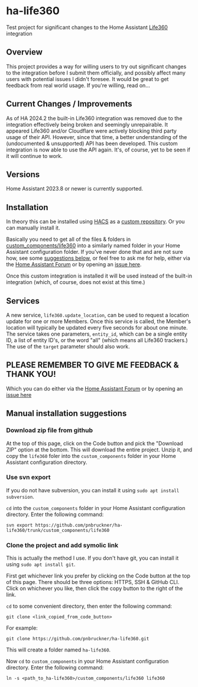 # ha-life360
Test project for significant changes to the Home Assistant [Life360](https://www.home-assistant.io/integrations/life360) integration

## Overview

This project provides a way for willing users to try out significant changes to the integration
before I submit them officially, and possibly affect many users with potential issues I didn't foresee.
It would be great to get feedback from real world usage. If you're willing, read on...

## Current Changes / Improvements

As of HA 2024.2 the built-in Life360 integration was removed due to the integration effectively being broken and seemingly unrepairable.
It appeared Life360 and/or Cloudflare were actively blocking third party usage of their API.
However, since that time, a better understanding of the (undocumented & unsupported) API has been developed.
This custom integration is now able to use the API again.
It's, of course, yet to be seen if it will continue to work.

## Versions

Home Assistant 2023.8 or newer is currently supported.

## Installation

In theory this can be installed using [HACS](https://hacs.xyz/) as a [custom repository](https://hacs.xyz/docs/faq/custom_repositories/).
Or you can manually install it.

Basically you need to get all of the files & folders in [custom_components/life360](custom_components/life360)
into a similarly named folder in your Home Assistant configuration folder. If you've never done that and are
not sure how, see some [suggestions below](#installation-suggestions), or feel free to ask me for help, either via the
[Home Assistant Forum](https://community.home-assistant.io/u/pnbruckner/summary) or by opening an
[issue here](https://github.com/pnbruckner/ha-life360/issues).

Once this custom integration is installed it will be used instead of the built-in integration (which, of course, does not exist at this time.)

## Services

A new service, `life360.update_location`, can be used to request a location update for one or more Members.
Once this service is called, the Member's location will typically be updated every five seconds for about one minute.
The service takes one parameters, `entity_id`, which can be a single entity ID, a list of entity ID's, or the word "all" (which means all Life360 trackers.)
The use of the `target` parameter should also work.

## PLEASE REMEMBER TO GIVE ME FEEDBACK & THANK YOU!

Which you can do either via the [Home Assistant Forum](https://community.home-assistant.io/t/life360-conversion-to-entity-based-device-tracker-testers-needed/422454)
or by opening an [issue here](https://github.com/pnbruckner/ha-life360/issues)

## Manual installation suggestions

### Download zip file from github

At the top of this page, click on the Code button and pick the "Download ZIP" option at the bottom.
This will download the entire project. Unzip it, and copy the `life360` foler into the `custom_components`
folder in your Home Assistant configuration directory.

### Use svn export

If you do not have subversion, you can install it using `sudo apt install subversion`.

`cd` into the `custom_components` folder in your Home Assistant configuration directory.
Enter the following command:

```
svn export https://github.com/pnbruckner/ha-life360/trunk/custom_components/life360
```

### Clone the project and add symolic link

This is actually the method I use. If you don't have git, you can install it using `sudo apt install git`.

First get whichever link you prefer by clicking on the Code button at the top of this page.
There should be three options: HTTPS, SSH & GitHub CLI. Click on whichever you like,
then click the copy button to the right of the link.

`cd` to some convenient directory, then enter the following command:

```
git clone <link_copied_from_code_button>
```
For example:
```
git clone https://github.com/pnbruckner/ha-life360.git
```
This will create a folder named `ha-life360`.

Now `cd` to `custom_components` in your Home Assistant configuration directory.
Enter the following command:

```
ln -s <path_to_ha-life360>/custom_components/life360 life360
```
